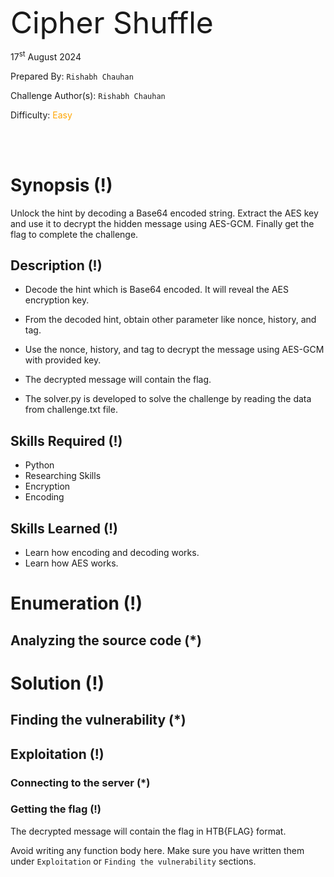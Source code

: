 <font size='10'>Cipher Shuffle</font>

17<sup>st</sup> August 2024

Prepared By: `Rishabh Chauhan`

Challenge Author(s): `Rishabh Chauhan`

Difficulty: <font color='orange'>Easy</font>

<br><br>

# Synopsis (!)

Unlock the hint by decoding a Base64 encoded string. Extract the AES key and use it to decrypt the hidden message using AES-GCM. Finally get the flag to complete the challenge.

## Description (!)

- Decode the hint which is Base64 encoded. It will reveal the AES encryption key.
- From the decoded hint, obtain other parameter like nonce, history, and tag.
- Use the nonce, history, and tag to decrypt the message using AES-GCM with provided key.
- The decrypted message will contain the flag.

- The solver.py is developed to solve the challenge by reading the data from challenge.txt file.

## Skills Required (!)

- Python
- Researching Skills
- Encryption
- Encoding

## Skills Learned (!)

- Learn how encoding and decoding works.
- Learn how AES works.

# Enumeration (!)

## Analyzing the source code (*)


# Solution (!)

## Finding the vulnerability (*)


## Exploitation (!)

### Connecting to the server (*)

### Getting the flag (!)

The decrypted message will contain the flag in HTB{FLAG} format.

Avoid writing any function body here. Make sure you have written them under `Exploitation` or `Finding the vulnerability` sections.
